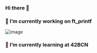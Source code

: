 ### Hi there 👋

### 🔭 I’m currently working on ft_printf
![image](https://acegif.com/wp-content/uploads/cat-typing-11.gif)
### 🌱 I’m currently learning at 42BCN
### 
<!--
**worthy1973/worthy1973** is a ✨ _special_ ✨ repository because its `README.md` (this file) appears on your GitHub profile.

Here are some ideas to get you started:

- 🔭 I’m currently working on ...
- 🌱 I’m currently learning ...
- 👯 I’m looking to collaborate on ...
- 🤔 I’m looking for help with ...
- 💬 Ask me about ...
- 📫 How to reach me: ...
- 😄 Pronouns: ...
- ⚡ Fun fact: ...
-->
